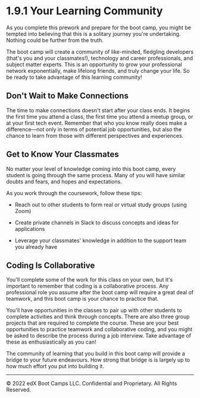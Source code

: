 # 1.9.1 Your Learning Community

As you complete this prework and prepare for the boot camp, you might be tempted into believing that this is a solitary journey you're undertaking. Nothing could be further from the truth.

The boot camp will create a community of like-minded, fledgling developers (that's you and your classmates!), technology and career professionals, and subject matter experts. This is an opportunity to grow your professional network exponentially, make lifelong friends, and truly change your life. So be ready to take advantage of this learning community!

## Don't Wait to Make Connections

The time to make connections doesn't start after your class ends. It begins the first time you attend a class, the first time you attend a meetup group, or at your first tech event. Remember that who you know really does make a difference—not only in terms of potential job opportunities, but also the chance to learn from those with different perspectives and experiences.

## Get to Know Your Classmates

No matter your level of knowledge coming into this boot camp, every student is going through the same process. Many of you will have similar doubts and fears, and hopes and expectations.

As you work through the coursework, follow these tips:

* Reach out to other students to form real or virtual study groups (using Zoom)

* Create private channels in Slack to discuss concepts and ideas for applications

* Leverage your classmates' knowledge in addition to the support team you already have

## Coding Is Collaborative

You'll complete some of the work for this class on your own, but it's important to remember that coding is a collaborative process. Any professional role you assume after the boot camp will require a great deal of teamwork, and this boot camp is your chance to practice that.

You'll have opportunities in the classes to pair up with other students to complete activities and think through concepts. There are also three group projects that are required to complete the course. These are your best opportunities to practice teamwork and collaborative coding, and you might be asked to describe the process during a job interview. Take advantage of these as enthusiastically as you can!

The community of learning that you build in this boot camp will provide a bridge to your future endeavours. How strong that bridge is is largely up to how much effort you put into building it.

---
© 2022 edX Boot Camps LLC. Confidential and Proprietary. All Rights Reserved.